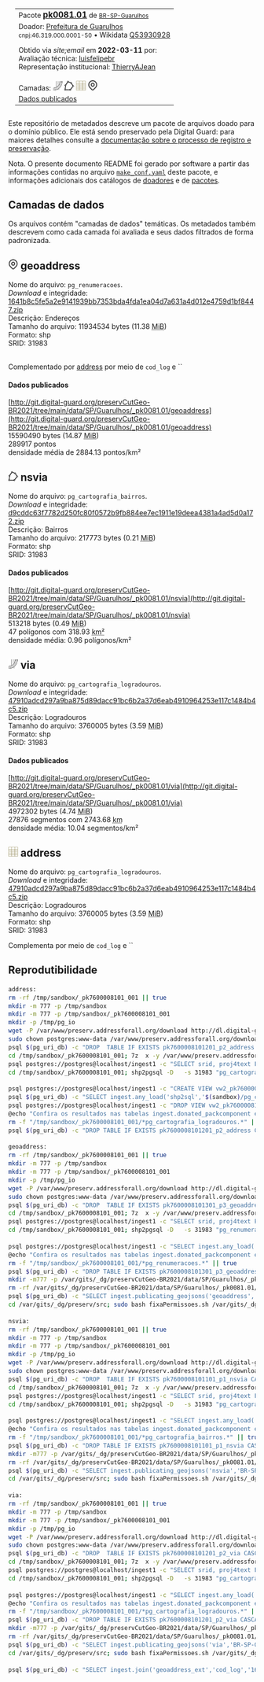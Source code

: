 <aside>
<table align="right" style="padding: 1em">
<tr><td>Pacote <a target="_git" title="link canônico para o git deste pacote" href="http://git.digital-guard.org/preserv-BR/blob/main/data/SP/Guarulhos/_pk0081.01"><big><b>pk0081.01</b></big></a> de <small><a target="_osmcodes" title="Jurisdição" href="https://osm.codes/BR-SP-Guarulhos">BR-SP-Guarulhos</a></small>
</td></tr>
<tr><td>
Doador: <a rel="external" target="_doador" href="https://www.guarulhos.sp.gov.br/">Prefeitura de Guarulhos</a><br/>
<small>cnpj:46.319.000.0001-50</small> • Wikidata <a rel="external" target="_doador" title="link descritor Wikidata do doador" href="https://www.wikidata.org/wiki/Q53930928">Q53930928</a></small><br/>

Obtido via <i>site;email</i> em <b>2022-03-11</b> por:<br/>
 Avaliação técnica: <a rel="external" target="_gitPerson" title="usuário Git" href="https://github.com/luisfelipebr">luisfelipebr</a><br/>
 Representação institucional: <a rel="external" target="_gitPerson" title="usuário Git" href="https://github.com/ThierryAJean">ThierryAJean</a><br/>
</td></tr>
<tr><td>Camadas: <a title="via" href="#-via"><img src="https://raw.githubusercontent.com/digital-guard/preserv/main/docs/assets/layerIcon-via.png" alt="via" width="20"/></a> <a title="nsvia" href="#-nsvia"><img src="https://raw.githubusercontent.com/digital-guard/preserv/main/docs/assets/layerIcon-nsvia.png" alt="nsvia" width="20"/></a> <a title="address" href="#-address"><img src="https://raw.githubusercontent.com/digital-guard/preserv/main/docs/assets/layerIcon-address.png" alt="address" width="20"/></a> <a title="geoaddress" href="#-geoaddress"><img src="https://raw.githubusercontent.com/digital-guard/preserv/main/docs/assets/layerIcon-geoaddress.png" alt="geoaddress" width="20"/></a> </td></tr>
<tr><td><a href="http://git.digital-guard.org/preservCutGeo-BR2021/tree/main/data/SP/Guarulhos/_pk0081.01">Dados publicados</a></td></tr>
</table>
</aside>

<section>

Este repositório de metadados descreve um pacote de arquivos doado para o domínio público. Ele está sendo preservado pela Digital Guard: para maiores detalhes consulte a [documentação sobre o processo de registro e preservação](https://git.digital-guard.org/preserv/tree/main/docs).

Nota. O presente documento README foi gerado por software a partir das informações contidas no arquivo [`make_conf.yaml`](make_conf.yaml) deste pacote, e informações adicionais dos catálogos de [doadores](https://git.digital-guard.org/preserv-BR/blob/main/data/donor.csv) e de [pacotes](https://git.digital-guard.org/preserv-BR/blob/main/data/donatedPack.csv).

# Camadas de dados

Os arquivos contém "camadas de dados" temáticas. Os metadados também descrevem como cada camada foi avaliada e seus dados filtrados de forma padronizada.

## <img src="https://raw.githubusercontent.com/digital-guard/preserv/main/docs/assets/layerIcon-geoaddress.png" alt="geoaddress" width="20"/> geoaddress

Nome do arquivo: `pg_renumeracoes`.<br/>*Download* e integridade: [1641b8c5fe5a2e9141939bb7353bda4fda1ea04d7a631a4d012e4759d1bf8447.zip](http://dl.digital-guard.org/1641b8c5fe5a2e9141939bb7353bda4fda1ea04d7a631a4d012e4759d1bf8447.zip)<br/>Descrição: Endereços<br/>Tamanho do arquivo: 11934534 bytes (11.38 <abbr title="mebibyte">MiB</abbr>)<br/>Formato: shp<br/>SRID: 31983

<br/>Complementado por [address](#-address) por meio de `cod_log` e ``

#### Dados publicados
[http://git.digital-guard.org/preservCutGeo-BR2021/tree/main/data/SP/Guarulhos/_pk0081.01/geoaddress](http://git.digital-guard.org/preservCutGeo-BR2021/tree/main/data/SP/Guarulhos/_pk0081.01/geoaddress)<br/>15590490 bytes (14.87 <abbr title="mebibyte">MiB</abbr>)<br/>289917 pontos<br/>densidade média de 2884.13 pontos/km²
## <img src="https://raw.githubusercontent.com/digital-guard/preserv/main/docs/assets/layerIcon-nsvia.png" alt="nsvia" width="20"/> nsvia

Nome do arquivo: `pg_cartografia_bairros`.<br/>*Download* e integridade: [d9cddc63f7782d250fc80f0572b9fb884ee7ec1911e19deea4381a4ad5d0a172.zip](http://dl.digital-guard.org/d9cddc63f7782d250fc80f0572b9fb884ee7ec1911e19deea4381a4ad5d0a172.zip)<br/>Descrição: Bairros<br/>Tamanho do arquivo: 217773 bytes (0.21 <abbr title="mebibyte">MiB</abbr>)<br/>Formato: shp<br/>SRID: 31983

#### Dados publicados
[http://git.digital-guard.org/preservCutGeo-BR2021/tree/main/data/SP/Guarulhos/_pk0081.01/nsvia](http://git.digital-guard.org/preservCutGeo-BR2021/tree/main/data/SP/Guarulhos/_pk0081.01/nsvia)<br/>513218 bytes (0.49 <abbr title="mebibyte">MiB</abbr>)<br/>47 polígonos com 318.93 <abbr title="quilômetros quadrados">km²</abbr><br/>densidade média: 0.96 polígonos/km²
## <img src="https://raw.githubusercontent.com/digital-guard/preserv/main/docs/assets/layerIcon-via.png" alt="via" width="20"/> via

Nome do arquivo: `pg_cartografia_logradouros`.<br/>*Download* e integridade: [47910adcd297a9ba875d89dacc91bc6b2a37d6eab4910964253e117c1484b4c5.zip](http://dl.digital-guard.org/47910adcd297a9ba875d89dacc91bc6b2a37d6eab4910964253e117c1484b4c5.zip)<br/>Descrição: Logradouros<br/>Tamanho do arquivo: 3760005 bytes (3.59 <abbr title="mebibyte">MiB</abbr>)<br/>Formato: shp<br/>SRID: 31983

#### Dados publicados
[http://git.digital-guard.org/preservCutGeo-BR2021/tree/main/data/SP/Guarulhos/_pk0081.01/via](http://git.digital-guard.org/preservCutGeo-BR2021/tree/main/data/SP/Guarulhos/_pk0081.01/via)<br/>4972302 bytes (4.74 <abbr title="mebibyte">MiB</abbr>)<br/>27876 segmentos com 2743.68 <abbr title="quilômetros">km</abbr><br/>densidade média: 10.04 segmentos/km²
## <img src="https://raw.githubusercontent.com/digital-guard/preserv/main/docs/assets/layerIcon-address.png" alt="address" width="20"/> address

Nome do arquivo: `pg_cartografia_logradouros`.<br/>*Download* e integridade: [47910adcd297a9ba875d89dacc91bc6b2a37d6eab4910964253e117c1484b4c5.zip](http://dl.digital-guard.org/47910adcd297a9ba875d89dacc91bc6b2a37d6eab4910964253e117c1484b4c5.zip)<br/>Descrição: Logradouros<br/>Tamanho do arquivo: 3760005 bytes (3.59 <abbr title="mebibyte">MiB</abbr>)<br/>Formato: shp<br/>SRID: 31983

Complementa [](#-) por meio de `cod_log` e ``

</section>
<section>

# Reprodutibilidade

```bash
address:
rm -rf /tmp/sandbox/_pk7600008101_001 || true
mkdir -m 777 -p /tmp/sandbox
mkdir -m 777 -p /tmp/sandbox/_pk7600008101_001
mkdir -p /tmp/pg_io
wget -P /var/www/preserv.addressforall.org/download http://dl.digital-guard.org/47910adcd297a9ba875d89dacc91bc6b2a37d6eab4910964253e117c1484b4c5.zip
sudo chown postgres:www-data /var/www/preserv.addressforall.org/download/47910adcd297a9ba875d89dacc91bc6b2a37d6eab4910964253e117c1484b4c5.zip && sudo chmod 664 /var/www/preserv.addressforall.org/download/47910adcd297a9ba875d89dacc91bc6b2a37d6eab4910964253e117c1484b4c5.zip
psql $(pg_uri_db) -c "DROP  TABLE IF EXISTS pk7600008101201_p2_address CASCADE"
cd /tmp/sandbox/_pk7600008101_001; 7z  x -y /var/www/preserv.addressforall.org/download/47910adcd297a9ba875d89dacc91bc6b2a37d6eab4910964253e117c1484b4c5.zip "*pg_cartografia_logradouros*" ; chmod -R a+rwx . > /dev/null
psql postgres://postgres@localhost/ingest1 -c "SELECT srid, proj4text FROM spatial_ref_sys where srid=31983"
cd /tmp/sandbox/_pk7600008101_001; shp2pgsql -D   -s 31983 "pg_cartografia_logradouros.shp" pk7600008101201_p2_address | psql -q postgres://postgres@localhost/ingest1 2> /dev/null

psql postgres://postgres@localhost/ingest1 -c "CREATE VIEW vw2_pk7600008101201_p2_address AS SELECT DISTINCT Logradouro as via_name, cod_log FROM $(tabname) WHERE Logradouro IS NOT NULL"
psql $(pg_uri_db) -c "SELECT ingest.any_load('shp2sql','$(sandbox)/pg_cartografia_logradouros.shp','address_cmpl','vw2_pk7600008101201_p2_address','7600008101201','47910adcd297a9ba875d89dacc91bc6b2a37d6eab4910964253e117c1484b4c5.zip',array[]::text[],5,1)"
psql postgres://postgres@localhost/ingest1 -c "DROP VIEW vw2_pk7600008101201_p2_address"
@echo "Confira os resultados nas tabelas ingest.donated_packcomponent e ingest.cadastral_asis".
rm -f "/tmp/sandbox/_pk7600008101_001/*pg_cartografia_logradouros.*" || true
psql $(pg_uri_db) -c "DROP TABLE IF EXISTS pk7600008101201_p2_address CASCADE"

geoaddress:
rm -rf /tmp/sandbox/_pk7600008101_001 || true
mkdir -m 777 -p /tmp/sandbox
mkdir -m 777 -p /tmp/sandbox/_pk7600008101_001
mkdir -p /tmp/pg_io
wget -P /var/www/preserv.addressforall.org/download http://dl.digital-guard.org/1641b8c5fe5a2e9141939bb7353bda4fda1ea04d7a631a4d012e4759d1bf8447.zip
sudo chown postgres:www-data /var/www/preserv.addressforall.org/download/1641b8c5fe5a2e9141939bb7353bda4fda1ea04d7a631a4d012e4759d1bf8447.zip && sudo chmod 664 /var/www/preserv.addressforall.org/download/1641b8c5fe5a2e9141939bb7353bda4fda1ea04d7a631a4d012e4759d1bf8447.zip
psql $(pg_uri_db) -c "DROP  TABLE IF EXISTS pk7600008101301_p3_geoaddress CASCADE"
cd /tmp/sandbox/_pk7600008101_001; 7z  x -y /var/www/preserv.addressforall.org/download/1641b8c5fe5a2e9141939bb7353bda4fda1ea04d7a631a4d012e4759d1bf8447.zip "*pg_renumeracoes*" ; chmod -R a+rwx . > /dev/null
psql postgres://postgres@localhost/ingest1 -c "SELECT srid, proj4text FROM spatial_ref_sys where srid=31983"
cd /tmp/sandbox/_pk7600008101_001; shp2pgsql -D   -s 31983 "pg_renumeracoes.shp" pk7600008101301_p3_geoaddress | psql -q postgres://postgres@localhost/ingest1 2> /dev/null

psql postgres://postgres@localhost/ingest1 -c "SELECT ingest.any_load('shp2sql','/tmp/sandbox/_pk7600008101_001/pg_renumeracoes.shp','geoaddress_ext','pk7600008101301_p3_geoaddress','7600008101301','1641b8c5fe5a2e9141939bb7353bda4fda1ea04d7a631a4d012e4759d1bf8447.zip',array['gid', 'numnovo as house_number', 'cod_log', 'geom'],1,1)"
@echo "Confira os resultados nas tabelas ingest.donated_packcomponent e ingest.feature_asis".
rm -f "/tmp/sandbox/_pk7600008101_001/*pg_renumeracoes.*" || true
psql $(pg_uri_db) -c "DROP TABLE IF EXISTS pk7600008101301_p3_geoaddress CASCADE"
mkdir -m777 -p /var/gits/_dg/preservCutGeo-BR2021/data/SP/Guarulhos/_pk0081.01/geoaddress
rm -rf /var/gits/_dg/preservCutGeo-BR2021/data/SP/Guarulhos/_pk0081.01/geoaddress/*.geojson
psql $(pg_uri_db) -c "SELECT ingest.publicating_geojsons('geoaddress','BR-SP-Guarulhos','/var/gits/_dg/preservCutGeo-BR2021/data/SP/Guarulhos/_pk0081.01/geoaddress','1',9,3);"
cd /var/gits/_dg/preserv/src; sudo bash fixaPermissoes.sh /var/gits/_dg/preservCutGeo-BR2021/data/SP/Guarulhos/_pk0081.01/geoaddress

nsvia:
rm -rf /tmp/sandbox/_pk7600008101_001 || true
mkdir -m 777 -p /tmp/sandbox
mkdir -m 777 -p /tmp/sandbox/_pk7600008101_001
mkdir -p /tmp/pg_io
wget -P /var/www/preserv.addressforall.org/download http://dl.digital-guard.org/d9cddc63f7782d250fc80f0572b9fb884ee7ec1911e19deea4381a4ad5d0a172.zip
sudo chown postgres:www-data /var/www/preserv.addressforall.org/download/d9cddc63f7782d250fc80f0572b9fb884ee7ec1911e19deea4381a4ad5d0a172.zip && sudo chmod 664 /var/www/preserv.addressforall.org/download/d9cddc63f7782d250fc80f0572b9fb884ee7ec1911e19deea4381a4ad5d0a172.zip
psql $(pg_uri_db) -c "DROP  TABLE IF EXISTS pk7600008101101_p1_nsvia CASCADE"
cd /tmp/sandbox/_pk7600008101_001; 7z  x -y /var/www/preserv.addressforall.org/download/d9cddc63f7782d250fc80f0572b9fb884ee7ec1911e19deea4381a4ad5d0a172.zip "*pg_cartografia_bairros*" ; chmod -R a+rwx . > /dev/null
psql postgres://postgres@localhost/ingest1 -c "SELECT srid, proj4text FROM spatial_ref_sys where srid=31983"
cd /tmp/sandbox/_pk7600008101_001; shp2pgsql -D   -s 31983 "pg_cartografia_bairros.shp" pk7600008101101_p1_nsvia | psql -q postgres://postgres@localhost/ingest1 2> /dev/null

psql postgres://postgres@localhost/ingest1 -c "SELECT ingest.any_load('shp2sql','/tmp/sandbox/_pk7600008101_001/pg_cartografia_bairros.shp','nsvia_full','pk7600008101101_p1_nsvia','7600008101101','d9cddc63f7782d250fc80f0572b9fb884ee7ec1911e19deea4381a4ad5d0a172.zip',array['gid', 'bairro as nsvia_name', 'geom'],5,1)"
@echo "Confira os resultados nas tabelas ingest.donated_packcomponent e ingest.feature_asis".
rm -f "/tmp/sandbox/_pk7600008101_001/*pg_cartografia_bairros.*" || true
psql $(pg_uri_db) -c "DROP TABLE IF EXISTS pk7600008101101_p1_nsvia CASCADE"
mkdir -m777 -p /var/gits/_dg/preservCutGeo-BR2021/data/SP/Guarulhos/_pk0081.01/nsvia
rm -rf /var/gits/_dg/preservCutGeo-BR2021/data/SP/Guarulhos/_pk0081.01/nsvia/*.geojson
psql $(pg_uri_db) -c "SELECT ingest.publicating_geojsons('nsvia','BR-SP-Guarulhos','/var/gits/_dg/preservCutGeo-BR2021/data/SP/Guarulhos/_pk0081.01/nsvia','1',9,3);"
cd /var/gits/_dg/preserv/src; sudo bash fixaPermissoes.sh /var/gits/_dg/preservCutGeo-BR2021/data/SP/Guarulhos/_pk0081.01/nsvia

via:
rm -rf /tmp/sandbox/_pk7600008101_001 || true
mkdir -m 777 -p /tmp/sandbox
mkdir -m 777 -p /tmp/sandbox/_pk7600008101_001
mkdir -p /tmp/pg_io
wget -P /var/www/preserv.addressforall.org/download http://dl.digital-guard.org/47910adcd297a9ba875d89dacc91bc6b2a37d6eab4910964253e117c1484b4c5.zip
sudo chown postgres:www-data /var/www/preserv.addressforall.org/download/47910adcd297a9ba875d89dacc91bc6b2a37d6eab4910964253e117c1484b4c5.zip && sudo chmod 664 /var/www/preserv.addressforall.org/download/47910adcd297a9ba875d89dacc91bc6b2a37d6eab4910964253e117c1484b4c5.zip
psql $(pg_uri_db) -c "DROP  TABLE IF EXISTS pk7600008101201_p2_via CASCADE"
cd /tmp/sandbox/_pk7600008101_001; 7z  x -y /var/www/preserv.addressforall.org/download/47910adcd297a9ba875d89dacc91bc6b2a37d6eab4910964253e117c1484b4c5.zip "*pg_cartografia_logradouros*" ; chmod -R a+rwx . > /dev/null
psql postgres://postgres@localhost/ingest1 -c "SELECT srid, proj4text FROM spatial_ref_sys where srid=31983"
cd /tmp/sandbox/_pk7600008101_001; shp2pgsql -D   -s 31983 "pg_cartografia_logradouros.shp" pk7600008101201_p2_via | psql -q postgres://postgres@localhost/ingest1 2> /dev/null

psql postgres://postgres@localhost/ingest1 -c "SELECT ingest.any_load('shp2sql','/tmp/sandbox/_pk7600008101_001/pg_cartografia_logradouros.shp','via_full','pk7600008101201_p2_via','7600008101201','47910adcd297a9ba875d89dacc91bc6b2a37d6eab4910964253e117c1484b4c5.zip',array['gid', 'Logradouro as via_name', 'cod_log', 'geom'],5,1)"
@echo "Confira os resultados nas tabelas ingest.donated_packcomponent e ingest.feature_asis".
rm -f "/tmp/sandbox/_pk7600008101_001/*pg_cartografia_logradouros.*" || true
psql $(pg_uri_db) -c "DROP TABLE IF EXISTS pk7600008101201_p2_via CASCADE"
mkdir -m777 -p /var/gits/_dg/preservCutGeo-BR2021/data/SP/Guarulhos/_pk0081.01/via
rm -rf /var/gits/_dg/preservCutGeo-BR2021/data/SP/Guarulhos/_pk0081.01/via/*.geojson
psql $(pg_uri_db) -c "SELECT ingest.publicating_geojsons('via','BR-SP-Guarulhos','/var/gits/_dg/preservCutGeo-BR2021/data/SP/Guarulhos/_pk0081.01/via','1',9,3);"
cd /var/gits/_dg/preserv/src; sudo bash fixaPermissoes.sh /var/gits/_dg/preservCutGeo-BR2021/data/SP/Guarulhos/_pk0081.01/via

psql $(pg_uri_db) -c "SELECT ingest.join('geoaddress_ext','cod_log','1641b8c5fe5a2e9141939bb7353bda4fda1ea04d7a631a4d012e4759d1bf8447.zip','address_cmpl','cod_log','47910adcd297a9ba875d89dacc91bc6b2a37d6eab4910964253e117c1484b4c5.zip')"

```
</section>

